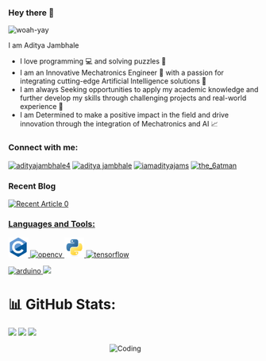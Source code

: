 
### Hey there 👋


<!--<img align="right" alt="Coding" width="400" src="https://camo.githubusercontent.com/5ddf73ad3a205111cf8c686f687fc216c2946a75005718c8da5b837ad9de78c9--><!--/68747470733a2f2f7468756d62732e6766796361742e636f6d2f4576696c4e657874446576696c666973682d736d616c6c2e676966">-->


![woah-yay](https://user-images.githubusercontent.com/92617405/235195655-04ae94de-6443-450e-9d80-06afb5cf38b5.gif)


I am Aditya Jambhale
- I love programming :computer: and solving puzzles :jigsaw:
- I am an Innovative Mechatronics Engineer 🚀 with a passion for integrating cutting-edge Artificial Intelligence solutions :robot:
- I am always Seeking opportunities to apply my academic knowledge and further develop my skills through challenging projects and real-world experience :school:
- I am Determined to make a positive impact in the field and drive innovation through the integration of Mechatronics and AI :chart_with_upwards_trend:



<h3 align="left">Connect with me:</h3>
<p align="left">
<a href="https://twitter.com/adityajambhale4" target="blank"><img align="center" src="https://raw.githubusercontent.com/rahuldkjain/github-profile-readme-generator/master/src/images/icons/Social/twitter.svg" alt="adityajambhale4" height="30" width="40" /></a>
<a href="https://www.linkedin.com/in/aditya-jambhale-20b868223/" target="blank"><img align="center" src="https://raw.githubusercontent.com/rahuldkjain/github-profile-readme-generator/master/src/images/icons/Social/linked-in-alt.svg" alt="aditya jambhale" height="30" width="40" /></a>
<a href="https://instagram.com/iamadityajams" target="blank"><img align="center" src="https://raw.githubusercontent.com/rahuldkjain/github-profile-readme-generator/master/src/images/icons/Social/instagram.svg" alt="iamadityajams" height="30" width="40" /></a>
<a href="https://www.codechef.com/users/the_6atman" target="blank"><img align="center" src="https://cdn.jsdelivr.net/npm/simple-icons@3.1.0/icons/codechef.svg" alt="the_6atman" height="30" width="40" /></a>
</p>


<h3 align="left">Recent Blog</h3>
<p align="left">
<a target="_blank" href="https://github-readme-medium-recent-article.vercel.app/medium/@aa7865/0">
<img src="https://github-readme-medium-recent-article.vercel.app/medium/@aa7865/0" alt="Recent Article 0"/> 

<h3 align="left">Languages and Tools:</h3>
<p align="left"> <a href="https://www.cprogramming.com/" target="_blank" rel="noreferrer"> <img src="https://raw.githubusercontent.com/devicons/devicon/master/icons/c/c-original.svg" alt="c" width="40" height="40"/> 
</a> <a href="https://opencv.org/" target="_blank" rel="noreferrer"> <img src="https://www.vectorlogo.zone/logos/opencv/opencv-icon.svg" alt="opencv" width="40" height="40"/> 
</a> <a href="https://www.python.org" target="_blank" rel="noreferrer"> <img src="https://raw.githubusercontent.com/devicons/devicon/master/icons/python/python-original.svg" alt="python" width="40" height="40"/> 
</a> <a href="https://www.tensorflow.org" target="_blank" rel="noreferrer"> <img src="https://www.vectorlogo.zone/logos/tensorflow/tensorflow-icon.svg" alt="tensorflow" width="40" height="40"/> 
<p align="left"> <a href="https://www.arduino.cc/" target="_blank" rel="noreferrer"> <img src="https://cdn.worldvectorlogo.com/logos/arduino-1.svg" alt="arduino" width="40" height="40"/> </a> <img height="28" src="https://upload.wikimedia.org/wikipedia/commons/b/bb/Ros_logo.svg"> </p>

# 📊 GitHub Stats:
 
![](https://github-readme-stats.vercel.app/api?username=adijams01&theme=radical&hide_border=false&include_all_commits=false&count_private=false)
![](https://github-readme-streak-stats.herokuapp.com/?user=adijams01&theme=radical&hide_border=false)
![](https://github-readme-stats.vercel.app/api/top-langs/?username=adijams01&theme=radical&hide_border=false&include_all_commits=false&count_private=false&layout=compact)

<img align="right" alt="Coding" width="300" src="https://user-images.githubusercontent.com/92617405/235197519-e44a8c9f-271f-44fd-ba52-649e2aaab8d2.gif">
<!-- <img align="left" alt="Coding" width="150" src="https://user-images.githubusercontent.com/92617405/235196052-99f126db-abc2-44a2-a3f6-4c1d7d54f9db.gif"> -->
